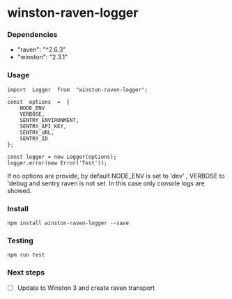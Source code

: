# winston-raven-logger

### Dependencies

 - "raven": "^2.6.3"
 - "winston": "2.3.1"

### Usage

    import  Logger  from  "winston-raven-logger";
    ...
    const  options  =  {
		NODE_ENV
		VERBOSE,
		SENTRY_ENVIRONMENT,
		SENTRY_API_KEY,
		SENTRY_URL,
		SENTRY_ID
	};
	
	const logger = new Logger(options);
	logger.error(new Error('Test'));
	
If no options are provide, by default NODE_ENV is set to 'dev' , VERBOSE to 'debug and sentry raven is not set. In this case only console logs are showed.

### Install

    npm install winston-raven-logger --save
    
### Testing
    npm run test
    
### Next steps

 - [ ] Update to Winston  3 and create raven transport
